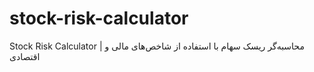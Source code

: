 # stock-risk-calculator
Stock Risk Calculator | محاسبه‌گر ریسک سهام با استفاده از شاخص‌های مالی و اقتصادی
